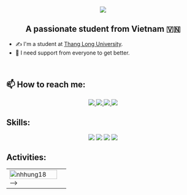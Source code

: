 <h1 align="center">
    <img src="https://readme-typing-svg.herokuapp.com/?font=Righteous&size=35&center=true&vCenter=true&width=500&height=70&duration=4000&lines=Hi+There!+👋;+I'm+Hung+Ngyen!;" />
</h1>

<!-- <img align="right" width="64" src="https://img.icons8.com/color/48/vietnam-circular.png" /> -->

<!--<h2 align="center">Hi 👋, I'm Hung Nguyen</h2> -->
<p align="center">
  <h2 align="center">A passionate student from Vietnam 🇻🇳 </h2>
</p>

+ ✍ I'm a student at [Thang Long University](https://thanglong.edu.vn/).
+ 🌱 I need support from everyone to get better.

<br />

## 📫 How to reach me:

<p align="center">
  <a href="https://www.linkedin.com/in/hung-nguyen-0a6458262/" target="_blank">
    <img src="https://img.icons8.com/fluent/48/000000/linkedin.png"/>
  </a>
  <a href="https://www.facebook.com/nghuyhung05" alt="Facebook">
    <img src="https://img.icons8.com/fluent/48/000000/facebook-new.png" target="_blank" />
  </a> 
  <a href="https://github.com/nhhung18" alt="Github">
    <img src="https://img.icons8.com/fluent/48/000000/github.png"/>
  </a> 
  <a href="mailto:nguyenhung18042005@gmail.com" alt="Email">
    <img src="https://img.icons8.com/fluent/48/000000/gmail.png"/>
  </a>
</p>

## Skills:
<p align="center">

  <img src="https://img.icons8.com/color/48/000000/mysql-logo.png"/>
  <img src="https://img.icons8.com/color/48/000000/github-2.png"/>
<img src="https://img.icons8.com/dusk/48/000000/python.png"/>
  <img src="https://img.icons8.com/fluent/48/000000/c.png"/>
</p>

## Activities:

 <table style="width:100%;">
  <tr>
    <td>
      <img src="https://github-readme-stats.vercel.app/api/top-langs/?username=nhhung18/>
      <!-- <img src="https://github-readme-stats.vercel.app/api?username=nhhung18&bg_color=FFFFFF00&text_color=179fa3&show_icons=true&count_private=true&include_all_commits=true&custom_title=Hoạt%20động%20trên%20Github" alt="nhhung18" width="100%"/> -->
    </td>
    <td>
      <p align="center"> 
<!--         <img src="https://cdn.dribbble.com/users/1059583/screenshots/4171367/coding-freak.gif" alt="dev" width="100%"/> -->
      </p>
    </td>
  </tr>
</table>

<!-- <h2 align="center">⚡ Stats ⚡</h2>
<br>
<div align=center>
  <img width=390 src="https://github-readme-streak-stats-nhhung18.vercel.app/?user=salesp07&count_private=true&theme=react&border_radius=10" alt="streak stats"/>
  <img width=390 src="https://github-readme-stats-nhhung18.vercel.app/api?username=salesp07&count_private=true&show_icons=true&theme=react&rank_icon=github&border_radius=10" alt="readme stats" />
  <br/>
  <img width=325 align="center" src="https://github-readme-stats-salesp07.vercel.app/api/top-langs/?username=nhhung18&hide=HTML&langs_count=8&layout=compact&theme=react&border_radius=10&size_weight=0.5&count_weight=0.5&exclude_repo=github-readme-stats" alt="top langs" />
</div> -->
